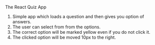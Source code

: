 The React Quiz App

1) Simple app which loads a question and then gives you option of answers.
2) The user can select from from the options.
3) The correct option will be marked yellow even if you do not click it.
4) The clicked option will be moved 10px to the right.
